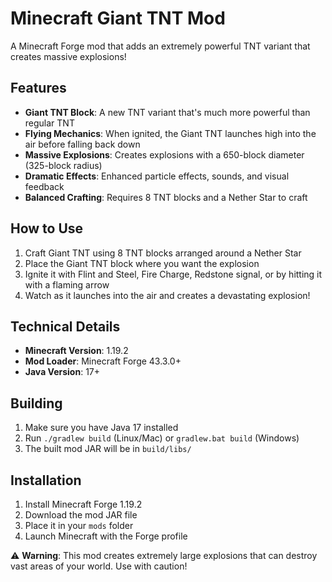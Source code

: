 # Minecraft Giant TNT Mod

A Minecraft Forge mod that adds an extremely powerful TNT variant that creates massive explosions!

## Features

- **Giant TNT Block**: A new TNT variant that's much more powerful than regular TNT
- **Flying Mechanics**: When ignited, the Giant TNT launches high into the air before falling back down
- **Massive Explosions**: Creates explosions with a 650-block diameter (325-block radius)
- **Dramatic Effects**: Enhanced particle effects, sounds, and visual feedback
- **Balanced Crafting**: Requires 8 TNT blocks and a Nether Star to craft

## How to Use

1. Craft Giant TNT using 8 TNT blocks arranged around a Nether Star
2. Place the Giant TNT block where you want the explosion
3. Ignite it with Flint and Steel, Fire Charge, Redstone signal, or by hitting it with a flaming arrow
4. Watch as it launches into the air and creates a devastating explosion!

## Technical Details

- **Minecraft Version**: 1.19.2
- **Mod Loader**: Minecraft Forge 43.3.0+
- **Java Version**: 17+

## Building

1. Make sure you have Java 17 installed
2. Run `./gradlew build` (Linux/Mac) or `gradlew.bat build` (Windows)
3. The built mod JAR will be in `build/libs/`

## Installation

1. Install Minecraft Forge 1.19.2
2. Download the mod JAR file
3. Place it in your `mods` folder
4. Launch Minecraft with the Forge profile

⚠️ **Warning**: This mod creates extremely large explosions that can destroy vast areas of your world. Use with caution!